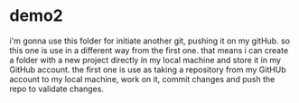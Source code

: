# demo2
i'm gonna use this folder for initiate another git, pushing it on my gitHub. so this one is use in a different way from the first one. that means i can create a folder with a new project directly in my local machine and store it in my GitHub account.
the first one is use as taking a repository from my GitHUb account to my local machine, work on it, commit changes and push the repo to validate changes.